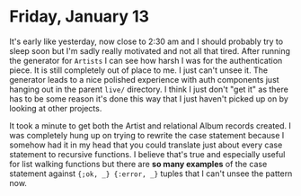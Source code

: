 # Friday, January 13

It's early like yesterday, now close to 2:30 am and I should probably try to sleep soon but I'm sadly really motivated and not all that tired.
After running the generator for `Artists` I can see how harsh I was for the authentication piece. It is still completely out of place to me.
I just can't unsee it. The generator leads to a nice polished experience with auth components just hanging out in the parent `live/` directory.
I think I just don't "get it" as there has to be some reason it's done this way that I just haven't picked up on by looking at other projects.

It took a minute to get both the Artist and relational Album records created. I was completely hung up on trying to rewrite the case statement
because I somehow had it in my head that you could translate just about every case statement to recursive functions.
I believe that's true and especially useful for list walking functions but there are **so many examples** of the case statement against `{;ok, _} {:error, _}` tuples that I can't unsee the pattern now.
